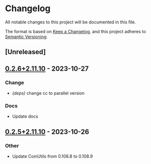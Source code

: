 # Changelog
All notable changes to this project will be documented in this file.

The format is based on [Keep a Changelog](https://keepachangelog.com/en/1.0.0/),
and this project adheres to [Semantic Versioning](https://semver.org/spec/v2.0.0.html).

## [Unreleased]

## [0.2.6+2.11.10](https://github.com/Maroon502/coinutils-src/compare/v0.2.5+2.11.10...v0.2.6+2.11.10) - 2023-10-27

### Change
- *(deps)* change cc to parallel version

### Docs
- Update docs

## [0.2.5+2.11.10](https://github.com/Maroon502/coinutils-src/compare/v0.2.4+2.11.9...v0.2.5+2.11.10) - 2023-10-26

### Other
- Update CoinUtils from 0.108.8 to 0.108.9

